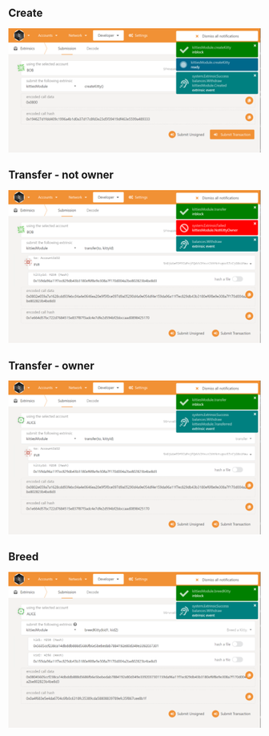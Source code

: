 ## Create
![](docs/create.png)
## Transfer - not owner
![](docs/transfer-fail.png)
## Transfer - owner
![](docs/transfer-ok.png)
## Breed
![](docs/breed.png)